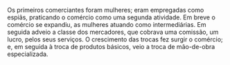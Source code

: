 ﻿Os primeiros comerciantes foram mulheres; eram empregadas como espiãs, praticando o comércio como uma segunda atividade. Em breve o comércio se expandiu, as mulheres atuando como intermediárias. Em seguida adveio a classe dos mercadores, que cobrava uma comissão, um lucro, pelos seus serviços. O crescimento das trocas fez surgir o comércio; e, em seguida à troca de produtos básicos, veio a troca de mão-de-obra especializada.